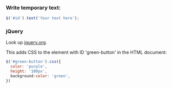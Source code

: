 ### Write temporary text:

```javascript
$('#id').text('Your text here');
```

### jQuery

Look up [jquery.org](https://jquery.org).

This adds CSS to the element with ID 'green-button' in the HTML document:
```javascript
$('#green-button').css({
  color: 'purple',
  height: '100px',
  background-color: 'green',
})
```
